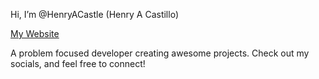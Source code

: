 Hi, I’m @HenryACastle (Henry A Castillo)

[My Website](https://henryacastillo.com/)

A problem focused developer creating awesome projects.
Check out my socials, and feel free to connect!

